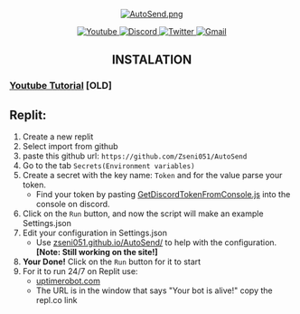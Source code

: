 <div>
  <p align="center"><a href="https://github.com/Zseni051/AutoSend">
    <img src="https://raw.githubusercontent.com/Zseni051/AutoSend/main/stuff/AutoSend.png" align="center" alt="AutoSend.png"></a>
  </p>
  <p align="center">
    <a href="https://www.youtube.com/channel/UCsIaU94p647veKr7sy12wmA" target="_blank">
      <img src="https://img.shields.io/badge/YouTube-FF0000?style=for-the-badge&logo=youtube&logoColor=white" alt="Youtube">
    </a>
    <a href="https://discord.gg/SXng95f" target="_blank">
      <img src="https://img.shields.io/badge/Discord-7289DA?style=for-the-badge&logo=discord&logoColor=white" alt="Discord">
    </a> 
    <a href="https://twitter.com/zseni10" target="_blank">
      <img src="https://img.shields.io/badge/Twitter-55ADEE?style=for-the-badge&logo=Twitter&logoColor=white" alt="Twitter">
    </a> 
    <a href = "mailto:orangejuice005511@gmail.com">
      <img src="https://img.shields.io/badge/-Gmail-%23333?style=for-the-badge&logo=gmail&logoColor=white" alt="Gmail">
    </a>
  </p>
</div>

<h2 align="center">INSTALATION</h2>

### [Youtube Tutorial](https://youtu.be/UqNXhebPqzQ) [OLD]

## Replit:
1. Create a new replit
2. Select import from github
3. paste this github url: `https://github.com/Zseni051/AutoSend`
4. Go to the tab `Secrets(Environment variables)`
5. Create a secret with the key name: `Token` and for the value parse your token.
   * Find your token by pasting [GetDiscordTokenFromConsole.js](https://raw.githubusercontent.com/Zseni051/AutoSend/main/GetDiscordTokenFromConsole/GetDiscordTokenFromConsole.js) into the console on discord.
6. Click on the `Run` button, and now the script will make an example Settings.json
7. Edit your configuration in Settings.json
   * Use [zseni051.github.io/AutoSend/](https://zseni051.github.io/AutoSend/) to help with the configuration. **[Note: Still working on the site!]**
8. **Your Done!** Click on the `Run` button for it to start
9. For it to run 24/7 on Replit use:
   * [uptimerobot.com](https://uptimerobot.com/)
   * The URL is in the window that says "Your bot is alive!" copy the repl.co link



